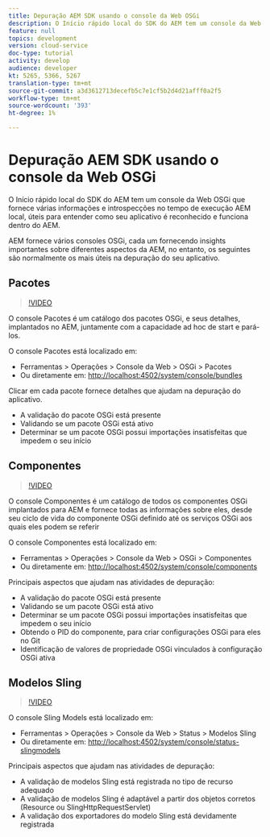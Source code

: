 ```yaml
---
title: Depuração AEM SDK usando o console da Web OSGi
description: O Início rápido local do SDK do AEM tem um console da Web OSGi que fornece várias informações e introspecções no tempo de execução AEM local, úteis para entender como seu aplicativo é reconhecido e funciona dentro do AEM.
feature: null
topics: development
version: cloud-service
doc-type: tutorial
activity: develop
audience: developer
kt: 5265, 5366, 5267
translation-type: tm+mt
source-git-commit: a3d3612713decefb5c7e1cf5b2d4d21afff0a2f5
workflow-type: tm+mt
source-wordcount: '393'
ht-degree: 1%

---
```



# Depuração AEM SDK usando o console da Web OSGi

O Início rápido local do SDK do AEM tem um console da Web OSGi que fornece várias informações e introspecções no tempo de execução AEM local, úteis para entender como seu aplicativo é reconhecido e funciona dentro do AEM.

AEM fornece vários consoles OSGi, cada um fornecendo insights importantes sobre diferentes aspectos da AEM, no entanto, os seguintes são normalmente os mais úteis na depuração do seu aplicativo.

## Pacotes

>[!VIDEO](https://video.tv.adobe.com/v/34335/?quality=12&learn=on)

O console Pacotes é um catálogo dos pacotes OSGi, e seus detalhes, implantados no AEM, juntamente com a capacidade ad hoc de start e pará-los.

O console Pacotes está localizado em:

+ Ferramentas > Operações > Console da Web > OSGi > Pacotes
+ Ou diretamente em: [http://localhost:4502/system/console/bundles](http://localhost:4502/system/console/bundles)

Clicar em cada pacote fornece detalhes que ajudam na depuração do aplicativo.

+ A validação do pacote OSGi está presente
+ Validando se um pacote OSGi está ativo
+ Determinar se um pacote OSGi possui importações insatisfeitas que impedem o seu início

## Componentes

>[!VIDEO](https://video.tv.adobe.com/v/34336/?quality=12&learn=on)

O console Componentes é um catálogo de todos os componentes OSGi implantados para AEM e fornece todas as informações sobre eles, desde seu ciclo de vida do componente OSGi definido até os serviços OSGi aos quais eles podem se referir

O console Componentes está localizado em:

+ Ferramentas > Operações > Console da Web > OSGi > Componentes
+ Ou diretamente em: [http://localhost:4502/system/console/components](http://localhost:4502/system/console/components)

Principais aspectos que ajudam nas atividades de depuração:

+ A validação do pacote OSGi está presente
+ Validando se um pacote OSGi está ativo
+ Determinar se um pacote OSGi possui importações insatisfeitas que impedem o seu início
+ Obtendo o PID do componente, para criar configurações OSGi para eles no Git
+ Identificação de valores de propriedade OSGi vinculados à configuração OSGi ativa

## Modelos Sling

>[!VIDEO](https://video.tv.adobe.com/v/34337/?quality=12&learn=on)

O console Sling Models está localizado em:

+ Ferramentas > Operações > Console da Web > Status > Modelos Sling
+ Ou diretamente em: [http://localhost:4502/system/console/status-slingmodels](http://localhost:4502/system/console/status-slingmodels)

Principais aspectos que ajudam nas atividades de depuração:

+ A validação de modelos Sling está registrada no tipo de recurso adequado
+ A validação de modelos Sling é adaptável a partir dos objetos corretos (Resource ou SlingHttpRequestServlet)
+ A validação dos exportadores do modelo Sling está devidamente registrada
